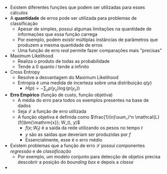 - Existem diferentes funções que podem ser utilizadas para esses cálculos
- A **quantidade** de erros pode ser utilizada para problemas de classificação
	- Apesar de simples, possui algumas limitações na quantidade de informações que essa função carrega
	- Por exemplo, podem existir múltiplas instâncias de parâmetros que produzem a mesma quantidade de erros
	- Uma função de erro *real* permite fazer comparações mais "precisas"
- Maximum Likelihood
	- Realiza o produto de todas as probabilidade
	- Tende a $0$ quanto $i$ tende a infinito
- Cross Entropy
	- Resolve a desvantagem do Maximum Likelihood
	- Entropia é uma medida de incerteza sobre uma distribuição $q(y)$
		- $H(p) = - \sum_c p(y_c)\log(p(y_c))$
- **Erro Empírico** (função de custo, função objetiva)
	- A média do erro para todos os exemplos presentes na base de dados
	- Seja $\mathcal{L}$ a função de erro utilizada
	- A função objetiva é definida como $\frac{1}{n}\sum_i^n \mathcal{L}(f(\bm{\mathrm{x}}; W_t), y)$
		- $f(x; W_t)$ é a saída da rede utilizando os pesos no tempo $t$
		- $y$ são as saídas que deveriam ser produzidas por $f$
		- Essencialmente, esse é o erro médio
- Existem problemas que a função de erro $\mathcal{L}$ possui componentes *regressão* e de *classificação*
	- Por exemplo, um modelo conjunto para detecção de objetos precisa descobrir a posição do *bounding box* e depois a *classe*
-